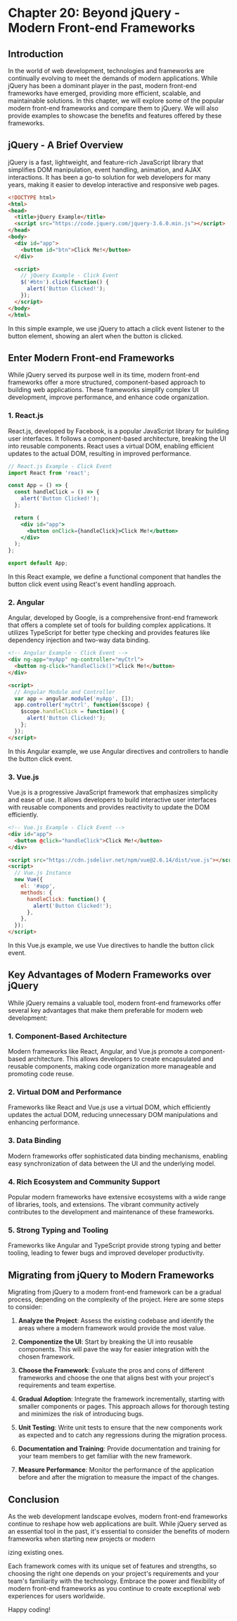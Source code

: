 # Chapter 20: Beyond jQuery - Modern Front-end Frameworks

## Introduction

In the world of web development, technologies and frameworks are continually evolving to meet the demands of modern applications. While jQuery has been a dominant player in the past, modern front-end frameworks have emerged, providing more efficient, scalable, and maintainable solutions. In this chapter, we will explore some of the popular modern front-end frameworks and compare them to jQuery. We will also provide examples to showcase the benefits and features offered by these frameworks.

## jQuery - A Brief Overview

jQuery is a fast, lightweight, and feature-rich JavaScript library that simplifies DOM manipulation, event handling, animation, and AJAX interactions. It has been a go-to solution for web developers for many years, making it easier to develop interactive and responsive web pages.

```html
<!DOCTYPE html>
<html>
<head>
  <title>jQuery Example</title>
  <script src="https://code.jquery.com/jquery-3.6.0.min.js"></script>
</head>
<body>
  <div id="app">
    <button id="btn">Click Me!</button>
  </div>

  <script>
    // jQuery Example - Click Event
    $('#btn').click(function() {
      alert('Button Clicked!');
    });
  </script>
</body>
</html>
```

In this simple example, we use jQuery to attach a click event listener to the button element, showing an alert when the button is clicked.

## Enter Modern Front-end Frameworks

While jQuery served its purpose well in its time, modern front-end frameworks offer a more structured, component-based approach to building web applications. These frameworks simplify complex UI development, improve performance, and enhance code organization.

### 1. React.js

React.js, developed by Facebook, is a popular JavaScript library for building user interfaces. It follows a component-based architecture, breaking the UI into reusable components. React uses a virtual DOM, enabling efficient updates to the actual DOM, resulting in improved performance.

```jsx
// React.js Example - Click Event
import React from 'react';

const App = () => {
  const handleClick = () => {
    alert('Button Clicked!');
  };

  return (
    <div id="app">
      <button onClick={handleClick}>Click Me!</button>
    </div>
  );
};

export default App;
```

In this React example, we define a functional component that handles the button click event using React's event handling approach.

### 2. Angular

Angular, developed by Google, is a comprehensive front-end framework that offers a complete set of tools for building complex applications. It utilizes TypeScript for better type checking and provides features like dependency injection and two-way data binding.

```html
<!-- Angular Example - Click Event -->
<div ng-app="myApp" ng-controller="myCtrl">
  <button ng-click="handleClick()">Click Me!</button>
</div>

<script>
  // Angular Module and Controller
  var app = angular.module('myApp', []);
  app.controller('myCtrl', function($scope) {
    $scope.handleClick = function() {
      alert('Button Clicked!');
    };
  });
</script>
```

In this Angular example, we use Angular directives and controllers to handle the button click event.

### 3. Vue.js

Vue.js is a progressive JavaScript framework that emphasizes simplicity and ease of use. It allows developers to build interactive user interfaces with reusable components and provides reactivity to update the DOM efficiently.

```html
<!-- Vue.js Example - Click Event -->
<div id="app">
  <button @click="handleClick">Click Me!</button>
</div>

<script src="https://cdn.jsdelivr.net/npm/vue@2.6.14/dist/vue.js"></script>
<script>
  // Vue.js Instance
  new Vue({
    el: '#app',
    methods: {
      handleClick: function() {
        alert('Button Clicked!');
      },
    },
  });
</script>
```

In this Vue.js example, we use Vue directives to handle the button click event.

## Key Advantages of Modern Frameworks over jQuery

While jQuery remains a valuable tool, modern front-end frameworks offer several key advantages that make them preferable for modern web development:

### 1. Component-Based Architecture

Modern frameworks like React, Angular, and Vue.js promote a component-based architecture. This allows developers to create encapsulated and reusable components, making code organization more manageable and promoting code reuse.

### 2. Virtual DOM and Performance

Frameworks like React and Vue.js use a virtual DOM, which efficiently updates the actual DOM, reducing unnecessary DOM manipulations and enhancing performance.

### 3. Data Binding

Modern frameworks offer sophisticated data binding mechanisms, enabling easy synchronization of data between the UI and the underlying model.

### 4. Rich Ecosystem and Community Support

Popular modern frameworks have extensive ecosystems with a wide range of libraries, tools, and extensions. The vibrant community actively contributes to the development and maintenance of these frameworks.

### 5. Strong Typing and Tooling

Frameworks like Angular and TypeScript provide strong typing and better tooling, leading to fewer bugs and improved developer productivity.

## Migrating from jQuery to Modern Frameworks

Migrating from jQuery to a modern front-end framework can be a gradual process, depending on the complexity of the project. Here are some steps to consider:

1. **Analyze the Project**: Assess the existing codebase and identify the areas where a modern framework would provide the most value.

2. **Componentize the UI**: Start by breaking the UI into reusable components. This will pave the way for easier integration with the chosen framework.

3. **Choose the Framework**: Evaluate the pros and cons of different frameworks and choose the one that aligns best with your project's requirements and team expertise.

4. **Gradual Adoption**: Integrate the framework incrementally, starting with smaller components or pages. This approach allows for thorough testing and minimizes the risk of introducing bugs.

5. **Unit Testing**: Write unit tests to ensure that the new components work as expected and to catch any regressions during the migration process.

6. **Documentation and Training**: Provide documentation and training for your team members to get familiar with the new framework.

7. **Measure Performance**: Monitor the performance of the application before and after the migration to measure the impact of the changes.

## Conclusion

As the web development landscape evolves, modern front-end frameworks continue to reshape how web applications are built. While jQuery served as an essential tool in the past, it's essential to consider the benefits of modern frameworks when starting new projects or modern

izing existing ones.

Each framework comes with its unique set of features and strengths, so choosing the right one depends on your project's requirements and your team's familiarity with the technology. Embrace the power and flexibility of modern front-end frameworks as you continue to create exceptional web experiences for users worldwide.

Happy coding!